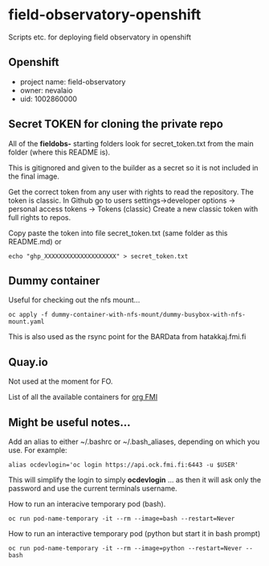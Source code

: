 # field-observatory-openshift
Scripts etc. for deploying field observatory in openshift

## Openshift 
- project name: field-observatory
- owner: nevalaio
- uid: 1002860000

## Secret TOKEN for cloning the private repo

All of the **fieldobs-** starting folders look for secret_token.txt from the main folder (where this README is).

This is gitignored and given to the builder as a secret so it is not included in the final image. 

Get the correct token from any user with rights to read the repository. 
The token is classic. 
In Github go to users settings->developer options -> personal access tokens -> Tokens (classic)
Create a new classic token with full rights to repos.

Copy paste the token into file secret_token.txt (same folder as this README.md) or
 
    echo "ghp_XXXXXXXXXXXXXXXXXXXX" > secret_token.txt

## Dummy container

Useful for checking out the nfs mount...

```
oc apply -f dummy-container-with-nfs-mount/dummy-busybox-with-nfs-mount.yaml
```

This is also used as the rsync point for the BARData from hatakkaj.fmi.fi

## Quay.io

Not used at the moment for FO.

List of all the available containers for [org FMI](https://quay.io/organization/fmi)

## Might be useful notes...

Add an alias to either ~/.bashrc or ~/.bash_aliases, depending on which you use.
For example: 
```
alias ocdevlogin='oc login https://api.ock.fmi.fi:6443 -u $USER'
```
This will simplify the login to simply **ocdevlogin** ... 
as then it will ask only the password and use the current terminals username.

How to run an interacive temporary pod (bash).
```
oc run pod-name-temporary -it --rm --image=bash --restart=Never
```
How to run an interactive temporary pod (python but start it in bash prompt)
```
oc run pod-name-temporary -it --rm --image=python --restart=Never -- bash 
```

